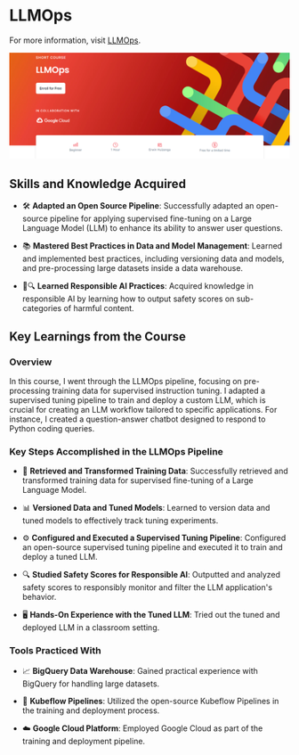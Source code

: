 # LLMOps

For more information, visit [LLMOps](https://www.deeplearning.ai/short-courses/llmops/).

<p align="center">
  <img src="https://github.com/RomanRosa/LLMOps/blob/main/LLMOps.png">
</p>

## Skills and Knowledge Acquired

- 🛠️ **Adapted an Open Source Pipeline**: Successfully adapted an open-source pipeline for applying supervised fine-tuning on a Large Language Model (LLM) to enhance its ability to answer user questions.

- 📚 **Mastered Best Practices in Data and Model Management**: Learned and implemented best practices, including versioning data and models, and pre-processing large datasets inside a data warehouse.

- 🤖🔍 **Learned Responsible AI Practices**: Acquired knowledge in responsible AI by learning how to output safety scores on sub-categories of harmful content.


## Key Learnings from the Course

### Overview
In this course, I went through the LLMOps pipeline, focusing on pre-processing training data for supervised instruction tuning. I adapted a supervised tuning pipeline to train and deploy a custom LLM, which is crucial for creating an LLM workflow tailored to specific applications. For instance, I created a question-answer chatbot designed to respond to Python coding queries.

### Key Steps Accomplished in the LLMOps Pipeline

- 🔄 **Retrieved and Transformed Training Data**: Successfully retrieved and transformed training data for supervised fine-tuning of a Large Language Model.

- 📊 **Versioned Data and Tuned Models**: Learned to version data and tuned models to effectively track tuning experiments.

- ⚙️ **Configured and Executed a Supervised Tuning Pipeline**: Configured an open-source supervised tuning pipeline and executed it to train and deploy a tuned LLM.

- 🔍 **Studied Safety Scores for Responsible AI**: Outputted and analyzed safety scores to responsibly monitor and filter the LLM application's behavior.

- 🖥️ **Hands-On Experience with the Tuned LLM**: Tried out the tuned and deployed LLM in a classroom setting.

### Tools Practiced With

- 📈 **BigQuery Data Warehouse**: Gained practical experience with BigQuery for handling large datasets.

- 🧩 **Kubeflow Pipelines**: Utilized the open-source Kubeflow Pipelines in the training and deployment process.

- ☁️ **Google Cloud Platform**: Employed Google Cloud as part of the training and deployment pipeline.
